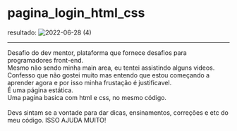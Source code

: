 # pagina_login_html_css

resultado:
![2022-06-28 (4)](https://user-images.githubusercontent.com/98114310/176314997-ddbf6466-7348-4770-9166-064c72d0e9fd.png)

<hr>
Desafio do dev mentor, plataforma que fornece desafios para programadores front-end.<br>
Mesmo não sendo minha main area, eu tentei assistindo alguns videos.<br>
Confesso que não gostei muito mas entendo que estou começando a aprender agora e por isso minha frustação é justificavel.<br>
É uma página estática.<br>
Uma pagina basica com html e css, no mesmo código.<br>
<br>
Devs sintam se a vontade para dar dicas, ensinamentos, correções e etc do meu código. ISSO AJUDA MUITO!
